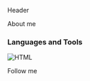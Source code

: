 Header

About me

### Languages and Tools

![HTML](https://img.shields.io/badge/-HTML-f16529?style=for-the-badge&logo=html)

Follow me
